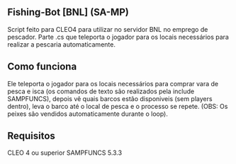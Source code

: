 ## Fishing-Bot [BNL] (SA-MP)

Script feito para CLEO4 para utilizar no servidor BNL no emprego de pescador. Parte .cs que teleporta o jogador para os locais necessários para realizar a pescaria automaticamente.

## Como funciona
Ele teleporta o jogador para os locais necessários para comprar vara de pesca e isca (os comandos de texto são realizados pela include SAMPFUNCS), depois vê quais barcos estão disponiveis (sem players dentro), leva o barco até o local de pesca e o processo se repete. (OBS: Os peixes são vendidos automaticamente durante o loop).

## Requisitos
CLEO 4 ou superior
SAMPFUNCS 5.3.3
